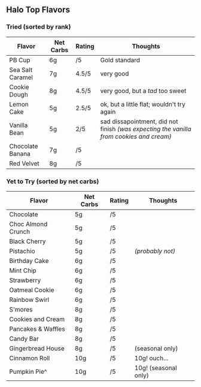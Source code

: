 
## Halo Top Flavors

### Tried (sorted by rank)

| Flavor | Net Carbs | Rating | Thoughts |
|--------|-----------|--------|----------|
| PB Cup | 6g | /5 | Gold standard |
| Sea Salt Caramel | 7g | 4.5/5 | very good |
| Cookie Dough| 8g | 4.5/5 | very good, but a *tad* too sweet |
| Lemon Cake | 5g | 2.5/5 | ok, but a little flat; wouldn't try again |
| Vanilla Bean | 5g | 2/5 | sad dissapointment, did not finish *(was expecting the vanilla from cookies and cream)* |
| Chocolate Banana | 7g | /5 | |
| Red Velvet | 8g | /5 | |

### Yet to Try (sorted by net carbs)

| Flavor | Net Carbs | Rating | Thoughts |
|--------|-----------|--------|----------|
| Chocolate | 5g | /5 | |
| Choc Almond Crunch | 5g | /5 | |
| Black Cherry | 5g | /5 | |
| Pistachio | 5g | /5 | *(probably not)* |
| Birthday Cake | 6g | /5 | |
| Mint Chip | 6g | /5 | |
| Strawberry | 6g | /5 | |
| Oatmeal Cookie | 6g | /5 | |
| Rainbow Swirl | 6g | /5 | |
| S'mores | 8g | /5 | |
| Cookies and Cream | 8g | /5 | |
| Pancakes & Waffles | 8g | /5 | |
| Candy Bar | 8g | /5 | |
| Gingerbread House | 8g | /5 | (seasonal only) |
| Cinnamon Roll | 10g | /5 | 10g! ouch... |
| Pumpkin Pie^ | 10g | /5 | 10g! (seasonal only) |
